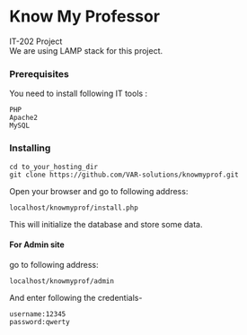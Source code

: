 # Know My Professor
IT-202 Project<br>
We are using LAMP stack for this project.
### Prerequisites

You need to install following IT tools :
```
PHP
Apache2
MySQL
```
### Installing


```
cd to_your_hosting_dir
git clone https://github.com/VAR-solutions/knowmyprof.git
```
Open your browser and go to following address:
```
localhost/knowmyprof/install.php
```
This will initialize the database and store some data.

#### For Admin site
go to following address:
```
localhost/knowmyprof/admin
```
And enter following the credentials-
```
username:12345
password:qwerty
```
